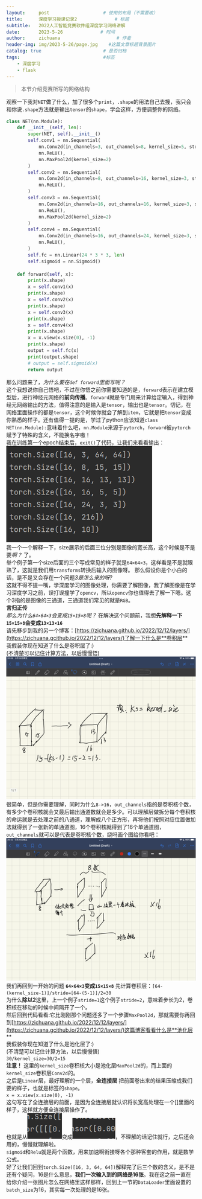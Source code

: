 ```yaml
---
layout:     post                    # 使用的布局（不需要改）
title:      深度学习授课记录2              # 标题 
subtitle:   2022人工智能竞赛软件组深度学习网络讲解
date:       2023-5-26              # 时间
author:     zichuana                     # 作者
header-img: img/2023-5-26/page.jpg    #这篇文章标题背景图片
catalog: true                       # 是否归档
tags:                               #标签
    - 深度学习
    - flask
---
```

> 本节介绍竞赛所写的网络结构

观察一下我对`NET`做了什么，加了很多个`print`，`.shape`的用法自己去搜，我只会和你说`.shape`方法就是输出`tensor`的`shape`，学会这样，方便调整你的网络。
```python
class NET(nn.Module):
    def __init__(self, len):
        super(NET, self).__init__()
        self.conv1 = nn.Sequential(
            nn.Conv2d(in_channels=3, out_channels=8, kernel_size=5, stride=2, padding=0),
            nn.ReLU(),
            nn.MaxPool2d(kernel_size=2)
        )
        self.conv2 = nn.Sequential(
            nn.Conv2d(in_channels=8, out_channels=16, kernel_size=3, stride=1, padding=0),
            nn.ReLU(),
        )
        self.conv3 = nn.Sequential(
            nn.Conv2d(in_channels=16, out_channels=16, kernel_size=3, stride=1, padding=0),
            nn.ReLU(),
            nn.MaxPool2d(kernel_size=2)
        )
        self.conv4 = nn.Sequential(
            nn.Conv2d(in_channels=16, out_channels=24, kernel_size=3, stride=1, padding=0),
            nn.ReLU(),
        )
        self.fc = nn.Linear(24 * 3 * 3, len)
        self.sigmoid = nn.Sigmoid()

    def forward(self, x):
        print(x.shape)
        x = self.conv1(x)
        print(x.shape)
        x = self.conv2(x)
        print(x.shape)
        x = self.conv3(x)
        print(x.shape)
        x = self.conv4(x)
        print(x.shape)
        x = x.view(x.size(0), -1)
        print(x.shape)
        output = self.fc(x)
        print(output.shape)
        # output = self.sigmoid(x)
        return output
```
那么问题来了，*为什么要在`def forward`里面写呢？*  
这个我想说你自己悟吧，不过在你悟之前你需要知道的是，`forward`表示在建立模型后，进行神经元网络的**前向传播**。`forward`就是专门用来计算给定输入，得到神经元网络输出的方法，值得注意的是输入是`tensor`，输出也是`tensor`。切记，在网络里面操作的都是`tensor`，这个时候你就会了解到`item`，它就是把`tensor`变成你熟悉的样子。还有值得一提的是，学过了python应该知道`class NET(nn.Module):`意味着什么吧，`nn.Module`来源于`pytorch`，`forward`被`pytorch`赋予了特殊的含义，不能换名字嗷！  
我在训练第一个epoch结束后，`exit()`了代码，让我们来看看输出：
![image](/img/2023-5-26/b.png)  
我一个一个解释一下，size展示的后面三位分别是图像的宽长高，这个时候是不是要*啊？* 了。  
举个例子第一个size后面的三个写成常见的样子就是`64×64×3`，这样看是不是就眼熟了，这就是我们用`transforms`转换后输入的图像呀。
那么假设你是个小白的话，是不是又会存在一个问题*3是怎么来的呀?*  
这就不得不提一嘴，学深度学习的图像处理，你需要了解图像，我了解图像是在学习深度学习之前，误打误撞学了`opencv`，所以`opencv`你也值得去了解一下嗯。这个3指的是图像的三通道，三通道我们常见的就是`RGB`。  
**言归正传**  
*那么为什么`64×64×3`会变成`15×15×8`呢？*
在解决这个问题前，我想**先解释一下`15×15×8`会变成`13×13×16`**  
请先移步到我的另一个博客：[https://zichuana.github.io/2022/12/12/layers/](https://zichuana.gcithub.io/2022/12/12/layers/)了解一下什么是**卷积层**  
我假装你现在知道了什么是卷积层了:)  
(不清楚可以记住计算方法，以后慢慢悟)  
![image](/img/2023-5-26/c.png)  
很简单，但是你需要理解，同时为什么`8->16`，`out_channels`指的是卷积核个数，有多少个卷积核就会又最后输出通道数就会是多少。可以理解层做拆分每个卷积核的命运就是去处理之前的八通道，理解成八个正方形，再将他们按照对应位置做加法就得到了一张新的单通道图，16个卷积核就得到了16个单通道图，`out_channels`就可以是代表是卷积核个数，绕吗画个图给你看吧：
![image](/img/2023-5-26/d.png)  
我们再回到一开始的问题 **`64×64×3`变成`15×15×8`** 
先计算卷积层：`[64-(kernel_size-1)]/stride=[64-(5-1)]/2=30`  
为什么**除以2**这里，上一个例子`stride=1`这个例子`stride=2`，意味着步长为2，卷积核在移动的时候中间隔开了一个。  
然后回到代码看看:它比刚刚那个问题还多了一个步骤`MaxPool2d`，那就需要你再回到[https://zichuana.github.io/2022/12/12/layers/](https://zichuana.gcithub.io/2022/12/12/layers/)这篇博客看看什么是**池化层**  
我假装你现在知道了什么是池化层了:)  
(不清楚可以记住计算方法，以后慢慢悟)  
`30/kernel_size=30/2=15`  
**注意！** 这里的`kernel_size`卷积核大小是池化层`MaxPool2d`的，而上面的`kernel_size`卷积层`Conv2d`的。  
之后是`Linear`层，最好理解的一个层，**全连接层** 把前面卷出来的结果压缩成我们要的样子，也就是标签的`shape`。  
`x = x.view(x.size(0), -1)`   
这句写在了全连接层的前面，是因为全连接层就认识将长宽高处理在一个[]里面的样子，这样就方便全连接层操作了。  
也就是从![image](/img/2023-5-26/e1.png)变成![image](/img/2023-5-26/e2.png)，不理解的话记住就行，之后还会用的，慢慢就理解啦。  
`sigmoid`和`Relu`就是两个函数，用来加速啊衔接呀各个那种客套的作用，就是数学公式。  
好了让我们回到`torch.Size([16, 3, 64, 64])`解释完了后三个数的含义，是不是还有个疑问，16是什么意思，**我们一次输入到的网络是16张**。我在这之前一直在给你介绍一张图片怎么在网络里这样那样，回到上一节的`DataLoader`里面设置的`batch_size`为16，其实每一次处理的是16张。